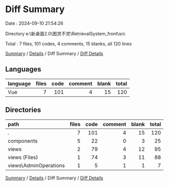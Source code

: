 # Diff Summary

Date : 2024-09-10 21:54:26

Directory e:\\新桌面2.0\\图灵不灵\\RetrievalSystem_front\\src

Total : 7 files,  101 codes, 4 comments, 15 blanks, all 120 lines

[Summary](results.md) / [Details](details.md) / Diff Summary / [Diff Details](diff-details.md)

## Languages
| language | files | code | comment | blank | total |
| :--- | ---: | ---: | ---: | ---: | ---: |
| Vue | 7 | 101 | 4 | 15 | 120 |

## Directories
| path | files | code | comment | blank | total |
| :--- | ---: | ---: | ---: | ---: | ---: |
| . | 7 | 101 | 4 | 15 | 120 |
| components | 5 | 22 | 0 | 3 | 25 |
| views | 2 | 79 | 4 | 12 | 95 |
| views (Files) | 1 | 74 | 3 | 11 | 88 |
| views\\AdminOperations | 1 | 5 | 1 | 1 | 7 |

[Summary](results.md) / [Details](details.md) / Diff Summary / [Diff Details](diff-details.md)